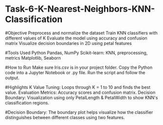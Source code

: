 # Task-6-K-Nearest-Neighbors-KNN-Classification
#Objective
Preprocess and normalize the dataset
Train KNN classifiers with different values of K
Evaluate the model using accuracy and confusion matrix
Visualize decision boundaries in 2D using petal features

#Tools Used
Python
Pandas, NumPy
Scikit-learn: KNN, preprocessing, metrics
Matplotlib, Seaborn

#How to Run
Make sure Iris.csv is in your project folder.
Copy the Python code into a Jupyter Notebook or .py file.
Run the script and follow the output.

#Highlights
K Value Tuning: Loops through K = 1 to 10 and finds the best value.
Evaluation Metrics: Accuracy scores and confusion matrix.
Decision Boundary: Visualization using only PetalLength & PetalWidth to show KNN's classification regions.

#Decision Boundary:
The boundary plot helps visualize how the classifier distinguishes between different classes using two features.
